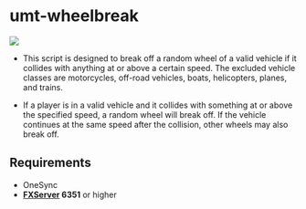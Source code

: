 # umt-wheelbreak
<img src="https://cdn.discordapp.com/attachments/1016069609897595011/1091368578055413790/Baslksz-1.png">

* This script is designed to break off a random wheel of a valid vehicle if it collides with anything at or above a certain speed. The excluded vehicle classes are motorcycles, off-road vehicles, boats, helicopters, planes, and trains.

* If a player is in a valid vehicle and it collides with something at or above the specified speed, a random wheel will break off. If the vehicle continues at the same speed after the collision, other wheels may also break off.

## Requirements
* OneSync
* **[FXServer](https://runtime.fivem.net/artifacts/fivem/) 6351** or higher
